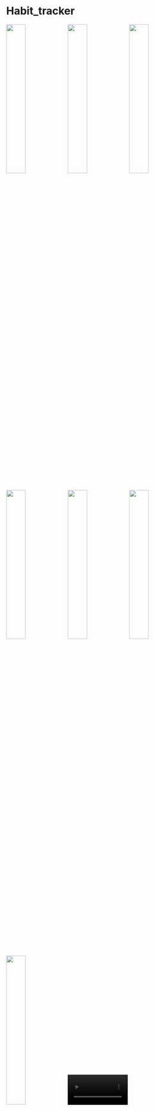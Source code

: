 # Habit_tracker

<img src="https://github.com/Jaydeepsharma93/habit_tracker/assets/143181361/bf863533-f876-4291-a5eb-3047febfd97a" width = 32%>
<img src="https://github.com/Jaydeepsharma93/habit_tracker/assets/143181361/f1e5e3a0-f8f8-4b80-94f6-75c9eb39c758" width = 32%>
<img src="https://github.com/Jaydeepsharma93/habit_tracker/assets/143181361/32d3740f-2c9c-4a95-931a-a7b82e4dcf51" width = 32%>
<img src="https://github.com/Jaydeepsharma93/habit_tracker/assets/143181361/cccce7e7-b533-4feb-a650-99b7ca6172d3" width = 32%>
<img src="https://github.com/Jaydeepsharma93/habit_tracker/assets/143181361/819c8394-d605-4319-9d81-7214a7ab15db" width = 32%>
<img src="https://github.com/Jaydeepsharma93/habit_tracker/assets/143181361/948d92df-6a60-4474-81cd-02550f7a9994" width = 32%>
<img src="https://github.com/Jaydeepsharma93/habit_tracker/assets/143181361/0310e186-8edc-4e10-8471-68e0e4adfc14" width = 32%>

<video src="https://github.com/Jaydeepsharma93/habit_tracker/assets/143181361/46d40ac2-26ed-4d05-815c-e680cd9ea9d6" width = 32%>





